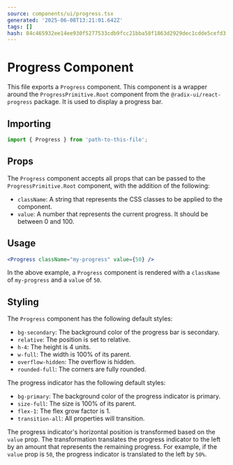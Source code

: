 ```yaml
---
source: components/ui/progress.tsx
generated: '2025-06-08T13:21:01.642Z'
tags: []
hash: 84c465932ee14ee930f5277533cdb9fcc21bba58f1863d2929dec1cdde5cefd3
---
```

# Progress Component

This file exports a `Progress` component. This component is a wrapper around the `ProgressPrimitive.Root` component from the `@radix-ui/react-progress` package. It is used to display a progress bar.

## Importing

```jsx
import { Progress } from 'path-to-this-file';
```

## Props

The `Progress` component accepts all props that can be passed to the `ProgressPrimitive.Root` component, with the addition of the following:

- `className`: A string that represents the CSS classes to be applied to the component.
- `value`: A number that represents the current progress. It should be between 0 and 100.

## Usage

```jsx
<Progress className="my-progress" value={50} />
```

In the above example, a `Progress` component is rendered with a `className` of `my-progress` and a `value` of `50`.

## Styling

The `Progress` component has the following default styles:

- `bg-secondary`: The background color of the progress bar is secondary.
- `relative`: The position is set to relative.
- `h-4`: The height is 4 units.
- `w-full`: The width is 100% of its parent.
- `overflow-hidden`: The overflow is hidden.
- `rounded-full`: The corners are fully rounded.

The progress indicator has the following default styles:

- `bg-primary`: The background color of the progress indicator is primary.
- `size-full`: The size is 100% of its parent.
- `flex-1`: The flex grow factor is 1.
- `transition-all`: All properties will transition.

The progress indicator's horizontal position is transformed based on the `value` prop. The transformation translates the progress indicator to the left by an amount that represents the remaining progress. For example, if the `value` prop is `50`, the progress indicator is translated to the left by `50%`.
